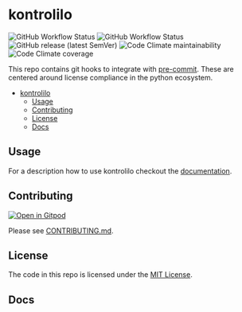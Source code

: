 # kontrolilo

![GitHub Workflow Status](https://img.shields.io/github/workflow/status/kontrolilo/kontrolilo/release%20project?label=Release&style=for-the-badge)
![GitHub Workflow Status](https://img.shields.io/github/workflow/status/kontrolilo/kontrolilo/run%20all%20tests?label=PR%20tests&style=for-the-badge)
![GitHub release (latest SemVer)](https://img.shields.io/github/v/release/kontrolilo/kontrolilo?style=for-the-badge)
![Code Climate maintainability](https://img.shields.io/codeclimate/maintainability/kontrolilo/kontrolilo?style=for-the-badge)
![Code Climate coverage](https://img.shields.io/codeclimate/coverage/kontrolilo/kontrolilo?style=for-the-badge)

This repo contains git hooks to integrate with [pre-commit](http://pre-commit.com). These are centered around license
compliance in the python ecosystem.


<!--TOC-->

- [kontrolilo](#kontrolilo)
  - [Usage](#usage)
  - [Contributing](#contributing)
  - [License](#license)
  - [Docs](#docs)

<!--TOC-->

## Usage

For a description how to use kontrolilo checkout the [documentation](https://kontrolilo.github.io/kontrolilo/usage/).

## Contributing

[![Open in Gitpod](https://gitpod.io/button/open-in-gitpod.svg)](https://gitpod.io/#https://github.com/kontrolilo/kontrolilo)

Please see [CONTRIBUTING.md](CONTRIBUTING.md).

## License

The code in this repo is licensed under the [MIT License](LICENSE).


## Docs
